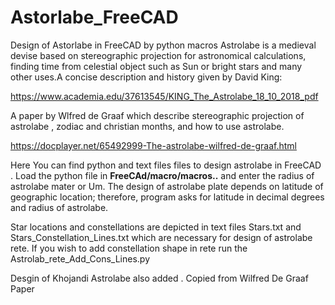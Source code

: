 # Astorlabe_FreeCAD
Design of Astorlabe in FreeCAD by python macros
Astrolabe is a medieval devise based on stereographic projection for astronomical calculations, finding time from celestial object such as Sun or bright stars and many other uses.A concise description and history given by David King:

https://www.academia.edu/37613545/KING_The_Astrolabe_18_10_2018_pdf

A paper by Wlfred de Graaf which describe stereographic projection of astrolabe , zodiac and christian months, and how to use astrolabe.

https://docplayer.net/65492999-The-astrolabe-wilfred-de-graaf.html

Here You can find python and text files files to design astrolabe in FreeCAD . Load the python file in **FreeCAd/macro/macros..** and enter the radius of astrolabe mater or Um. The design of astrolabe plate depends on latitude of geographic location; therefore, program asks for latitude in decimal degrees and radius of astrolabe. 

Star locations and constellations are depicted in text files Stars.txt and Stars_Constellation_Lines.txt which are necessary for design of astrolabe rete. If you wish to add constellation shape in rete run the Astrolab_rete_Add_Cons_Lines.py 

Desgin of Khojandi Astrolabe also added . Copied from Wilfred De Graaf Paper
